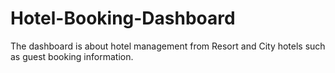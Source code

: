 # Hotel-Booking-Dashboard

The dashboard is about hotel management from Resort and City hotels such as guest booking information.
